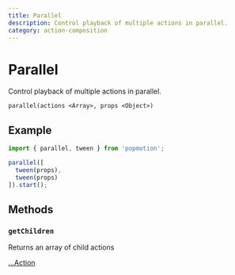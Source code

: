 ```yaml
---
title: Parallel
description: Control playback of multiple actions in parallel.
category: action-composition
---
```


# Parallel

Control playback of multiple actions in parallel.

`parallel(actions <Array>, props <Object>)`

## Example

```javascript
import { parallel, tween } from 'popmotion';

parallel([
  tween(props),
  tween(props)
]).start();
```

## Methods

### `getChildren`
Returns an array of child actions

[...Action](/api/action)
